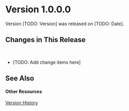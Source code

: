# Version 1.0.0.0

Version [TODO: Version] was released on [TODO: Date].



## Changes in This Release
&nbsp;<ul><li>
[TODO: Add change items here]</li></ul>

## See Also


#### Other Resources
<a href="590051b7-3450-4793-9d6f-f46c5f0a5704.md">Version History</a><br />